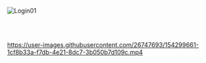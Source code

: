 ![Login01](https://user-images.githubusercontent.com/26747693/154300515-22d2ae73-a7a5-4152-8d3b-1f306760ac18.png)


<br>
<br>


https://user-images.githubusercontent.com/26747693/154299661-1cf8b33a-f7db-4e21-8dc7-3b050b7d109c.mp4

